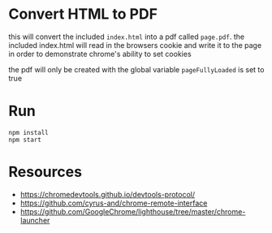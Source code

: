 # Convert HTML to PDF

this will convert the included `index.html` into a pdf called `page.pdf`. the included index.html will read in the browsers cookie and write it to the page in order to demonstrate chrome's ability to set cookies

the pdf will only be created with the global variable `pageFullyLoaded` is set to true

# Run

```
npm install
npm start
```

# Resources

- https://chromedevtools.github.io/devtools-protocol/
- https://github.com/cyrus-and/chrome-remote-interface
- https://github.com/GoogleChrome/lighthouse/tree/master/chrome-launcher

